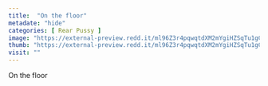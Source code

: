 ```yaml
---
title:  "On the floor"
metadate: "hide"
categories: [ Rear Pussy ]
image: "https://external-preview.redd.it/ml96Z3r4pqwqtdXM2mYgiHZSqTu1gCXsi3FPAWDUJmY.jpg?auto=webp&s=cf56057df3220b2b812f57d71abdfb21d14e69fc"
thumb: "https://external-preview.redd.it/ml96Z3r4pqwqtdXM2mYgiHZSqTu1gCXsi3FPAWDUJmY.jpg?width=1080&crop=smart&auto=webp&s=a1ef1c2081b2042de740373f08c7e8bf1b5bb4e4"
visit: ""
---
```

On the floor
